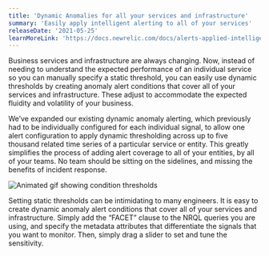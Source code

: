 ```yaml
---
title: 'Dynamic Anomalies for all your services and infrastructure'
summary: 'Easily apply intelligent alerting to all of your services'
releaseDate: '2021-05-25'
learnMoreLink: 'https://docs.newrelic.com/docs/alerts-applied-intelligence/new-relic-alerts/alert-conditions/create-anomaly-alert-conditions/#anomaly-facets'
---
```


Business services and infrastructure are always changing. Now, instead of needing to understand the expected performance of an individual service so you can manually specify a static threshold, you can easily use dynamic thresholds by creating anomaly alert conditions that cover all of your services and infrastructure. These adjust to accommodate the expected fluidity and volatility of your business.

We’ve expanded our existing dynamic anomaly alerting, which previously had to be individually configured for each individual signal, to allow one alert configuration to apply dynamic thresholding across up to five thousand related time series of a particular service or entity. This greatly simplifies the process of adding alert coverage to all of your entities, by all of your teams. No team should be sitting on the sidelines, and missing the benefits of incident response.

![Animated gif showing condition thresholds](/images/dyn-baselines-2.gif 'Animated gif showing condition thresholds')

Setting static thresholds can be intimidating to many engineers. It is easy to create dynamic anomaly alert conditions that cover all of your services and infrastructure. Simply add the “FACET” clause to the NRQL queries you are using, and specify the metadata attributes that differentiate the signals that you want to monitor. Then, simply drag a slider to set and tune the sensitivity.
